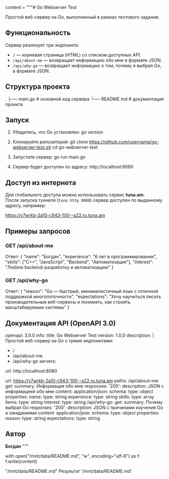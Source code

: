content = """# Go Webserver Test

Простой веб-сервер на Go, выполненный в рамках тестового задания.

##  Функциональность

Сервер реализует три эндпоинта:

- `/` — корневая страница (HTML) со списком доступных API.  
- `/api/about-me` — возвращает информацию обо мне в формате JSON.  
- `/api/why-go` — возвращает информацию о том, почему я выбрал Go, в формате JSON.  

##  Структура проекта

.
├── main.go # основной код сервера
└── README.md # документация проекта



##  Запуск

1. Убедитесь, что Go установлен:
go version


2. Клонируйте репозиторий:
git clone https://github.com/username/go-webserver-test.git
cd go-webserver-test


3. Запустите сервер:
go run main.go


4. Сервер будет доступен по адресу:
http://localhost:8080

##  Доступ из интернета

Для глобального доступа можно использовать сервис **tuna.am**.  
После запуска туннеля (`tuna http 8080`) сервер доступен по выданному адресу, например:

https://y7wrkb-2a10-c943-100--a22.ru.tuna.am



##  Примеры запросов


### GET /api/about-me  

Ответ:
{
"name": "Богдан",
"experience": "6 лет в программировании",
"skills": ["C++", "JavaScript", "Backend", "Автоматизация"],
"interest": "Люблю backend-разработку и автоматизацию"
}


### GET /api/why-go  

Ответ:
{
"reason": "Go — быстрый, минималистичный язык с отличной поддержкой многопоточности",
"expectations": "Хочу научиться писать производительные веб-сервисы и понимать, как строить масштабируемые системы"
}

##  Документация API (OpenAPI 3.0)

openapi: 3.0.0
info:
title: Go Webserver Test
version: 1.0.0
description: |
Простой веб-сервер на Go с тремя эндпоинтами:
- /
- /api/about-me
- /api/why-go
servers:

url: http://localhost:8080

url: https://y7wrkb-2a10-c943-100--a22.ru.tuna.am
paths:
/api/about-me:
get:
summary: Информация обо мне
responses:
'200':
description: JSON с информацией обо мне
content:
application/json:
schema:
type: object
properties:
name:
type: string
experience:
type: string
skills:
type: array
items:
type: string
interest:
type: string
/api/why-go:
get:
summary: Почему выбрал Go
responses:
'200':
description: JSON с причинами изучения Go и ожиданиями
content:
application/json:
schema:
type: object
properties:
reason:
type: string
expectations:
type: string


##  Автор

**Богдан**
"""

with open("/mnt/data/README.md", "w", encoding="utf-8") as f:
    f.write(content)

"/mnt/data/README.md"
Результат
'/mnt/data/README.md'


